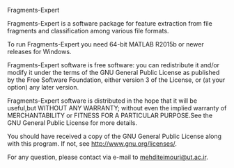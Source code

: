Fragments-Expert

Fragments-Expert is a software package for feature extraction from file fragments and classification among various file formats.

To run Fragments-Expert you need 64-bit MATLAB R2015b or newer releases for Windows.

Fragments-Expert software is free software: you can redistribute it and/or modify it under the terms of the GNU General Public License as published by the Free Software Foundation, either version 3 of the License, or (at your option) any later version.

Fragments-Expert software is distributed in the hope that it will be useful,but WITHOUT ANY WARRANTY; without even the implied warranty of MERCHANTABILITY or FITNESS FOR A PARTICULAR PURPOSE.See the GNU General Public License for more details.

You should have received a copy of the GNU General Public License along with this program. If not, see <http://www.gnu.org/licenses/>.

For any question, please contact via e-mail to mehditeimouri@ut.ac.ir.
